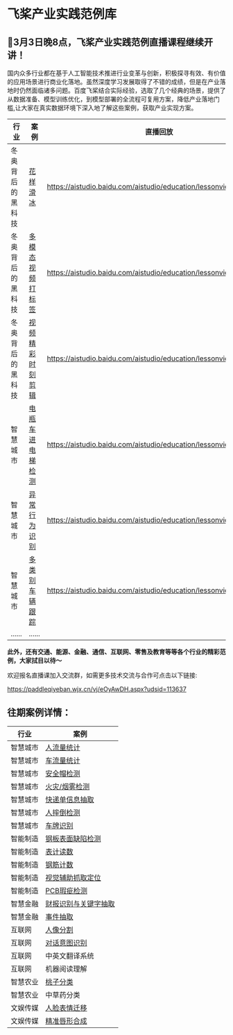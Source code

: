 # 飞桨产业实践范例库

## 🎉**3月3日晚8点**，飞桨产业实践范例直播课程继续开讲！

国内众多行业都在基于人工智能技术推进行业变革与创新，积极探寻有效、有价值的应用场景进行商业化落地。虽然深度学习发展取得了不错的成绩，但是在产业落地时仍然面临诸多问题。百度飞桨结合实际经验，选取了几个经典的场景，提供了从数据准备、模型训练优化，到模型部署的全流程可复用方案，降低产业落地门槛,让大家在真实数据环境下深入地了解这些案例，获取产业实现方案。

| 行业             | 案例                                                         | 直播回放                                                     |
| ---------------- | ------------------------------------------------------------ | ------------------------------------------------------------ |
| 冬奥背后的黑科技 | [花样滑冰](https://github.com/PaddlePaddle/awesome-DeepLearning/tree/master/Paddle_Industry_Practice_Sample_Library/Figure_Skating) | https://aistudio.baidu.com/aistudio/education/lessonvideo/2265283 |
| 冬奥背后的黑科技 | [多模态视频打标签](https://github.com/PaddlePaddle/awesome-DeepLearning/tree/master/Paddle_Industry_Practice_Sample_Library/MultimodalVideoTag) | https://aistudio.baidu.com/aistudio/education/lessonvideo/2265285 |
| 冬奥背后的黑科技 | [视频精彩时刻剪辑](https://github.com/PaddlePaddle/awesome-DeepLearning/tree/master/Paddle_Industry_Practice_Sample_Library/Football_Action) | https://aistudio.baidu.com/aistudio/education/lessonvideo/2257667 |
| 智慧城市         | [电瓶车进电梯检测](https://github.com/ruoclio/awesome-DeepLearning/tree/my_branch/Paddle_Industry_Practice_Sample_Library/Electromobile_In_Elevator_Detection) | https://aistudio.baidu.com/aistudio/education/lessonvideo/2273969 |
| 智慧城市         | [异常行为识别](https://github.com/PaddlePaddle/awesome-DeepLearning/tree/master/Paddle_Industry_Practice_Sample_Library/Abnormal_Action_Detection) | https://aistudio.baidu.com/aistudio/education/lessonvideo/2273989 |
| 智慧城市         | [多类别车辆跟踪](https://github.com/PaddlePaddle/awesome-DeepLearning/tree/master/Paddle_Industry_Practice_Sample_Library/Multi-Class_Vehicle_Tracking) | https://aistudio.baidu.com/aistudio/education/lessonvideo/2274692 |
| ......           | ......                                                       |                                                              |

**此外，还有交通、能源、金融、通信、互联网、零售及教育等等各个行业的精彩范例，大家拭目以待～**

欢迎报名直播课加入交流群，如需更多技术交流与合作可点击以下链接:

https://paddleqiyeban.wjx.cn/vj/eOyAwDH.aspx?udsid=113637

## 往期案例详情：

| 行业     | 案例                                                         |
| -------- | ------------------------------------------------------------ |
| 智慧城市 | [人流量统计](https://github.com/PaddlePaddle/awesome-DeepLearning/tree/master/Paddle_Industry_Practice_Sample_Library/Pedestrian_Detection_and_Tracking) |
| 智慧城市 | [车流量统计](https://github.com/PaddlePaddle/awesome-DeepLearning/tree/master/Paddle_Industry_Practice_Sample_Library/Vehicle_Detection_and_Tracking) |
| 智慧城市 | [安全帽检测](https://github.com/PaddlePaddle/awesome-DeepLearning/tree/master/Paddle_Industry_Practice_Sample_Library/Hemtle%20Detection) |
| 智慧城市 | [火灾/烟雾检测](https://github.com/PaddlePaddle/awesome-DeepLearning/tree/master/Paddle_Industry_Practice_Sample_Library/Fire_and_Smoke_Detection) |
| 智慧城市 | [快递单信息抽取](https://github.com/PaddlePaddle/awesome-DeepLearning/tree/master/Paddle_Industry_Practice_Sample_Library/Waybill_Information_Extraction) |
| 智慧城市 | [人摔倒检测](https://github.com/PaddlePaddle/awesome-DeepLearning/tree/master/Paddle_Industry_Practice_Sample_Library/Fall_Identify) |
| 智慧城市 | [车牌识别]()                                                 |
| 智能制造 | [钢板表面缺陷检测](https://github.com/PaddlePaddle/awesome-DeepLearning/tree/master/Paddle_Industry_Practice_Sample_Library/paddlex_steel_defect_seg-master) |
| 智能制造 | [表计读数](https://github.com/PaddlePaddle/awesome-DeepLearning/tree/master/Paddle_Industry_Practice_Sample_Library/meter_reader) |
| 智能制造 | [钢筋计数](https://github.com/PaddlePaddle/awesome-DeepLearning/tree/master/Paddle_Industry_Practice_Sample_Library/rebar_count) |
| 智能制造 | [视觉辅助抓取定位](https://github.com/PaddlePaddle/awesome-DeepLearning/tree/master/Paddle_Industry_Practice_Sample_Library/robot_grab) |
| 智能制造 | [PCB瑕疵检测](https://github.com/PaddlePaddle/awesome-DeepLearning/tree/master/Paddle_Industry_Practice_Sample_Library/PCB_Fault_Detection) |
| 智慧金融 | [财报识别与关键字抽取](https://github.com/PaddlePaddle/awesome-DeepLearning/tree/master/Paddle_Industry_Practice_Sample_Library/Report_Recognition_and_Analysis) |
| 智慧金融 | [事件抽取](https://github.com/PaddlePaddle/awesome-DeepLearning/tree/master/Paddle_Industry_Practice_Sample_Library/nlp_projects/event_extraction/ernie) |
| 互联网   | [人像分割](https://github.com/PaddlePaddle/awesome-DeepLearning/tree/master/Paddle_Industry_Practice_Sample_Library/HumanSeg) |
| 互联网   | [对话意图识别](https://github.com/PaddlePaddle/awesome-DeepLearning/tree/master/Paddle_Industry_Practice_Sample_Library/nlp_projects/nlu/ernie) |
| 互联网   | 中英文翻译系统                                               |
| 互联网   | 机器阅读理解                                                 |
| 智慧农业 | [桃子分类](https://github.com/PaddlePaddle/awesome-DeepLearning/tree/master/Paddle_Industry_Practice_Sample_Library/Peach_Classify) |
| 智慧农业 | 中草药分类                                                   |
| 文娱传媒 | [人脸表情迁移](https://github.com/PaddlePaddle/awesome-DeepLearning/tree/master/Paddle_Industry_Practice_Sample_Library/Motion_Driving) |
| 文娱传媒 | [精准唇形合成](https://github.com/PaddlePaddle/awesome-DeepLearning/tree/master/Paddle_Industry_Practice_Sample_Library/Lip-syncing) |



